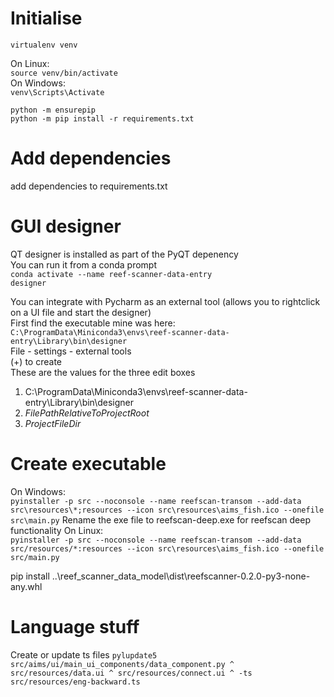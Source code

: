 # Initialise
`virtualenv venv`  

On Linux:  
`source venv/bin/activate`  
On Windows:  
`venv\Scripts\Activate`  

`python -m ensurepip`  
`python -m pip install -r requirements.txt`


# Add dependencies
add dependencies to requirements.txt

# GUI designer  
QT designer is installed as part of the PyQT depenency  
You can run it from a conda prompt  
`conda activate --name reef-scanner-data-entry`  
`designer`

You can integrate with Pycharm as an external tool (allows you to rightclick on a UI file and start the designer)  
First find the executable mine was here:  
`C:\ProgramData\Miniconda3\envs\reef-scanner-data-entry\Library\bin\designer`  
File - settings - external tools  
(+) to create  
These are the values for the three edit boxes  
1. C:\ProgramData\Miniconda3\envs\reef-scanner-data-entry\Library\bin\designer 
1. $FilePathRelativeToProjectRoot$
1. $ProjectFileDir$    

# Create executable  
On Windows:  
`pyinstaller -p src --noconsole --name reefscan-transom --add-data src\resources\*;resources --icon src\resources\aims_fish.ico --onefile src\main.py`
Rename the exe file to reefscan-deep.exe for reefscan deep functionality 
On Linux:  
`pyinstaller -p src --noconsole --name reefscan-transom --add-data src/resources/*:resources --icon src\resources\aims_fish.ico --onefile src/main.py`


pip install ..\reef_scanner_data_model\dist\reefscanner-0.2.0-py3-none-any.whl

# Language stuff
Create or update ts files
`pylupdate5 src/aims/ui/main_ui_components/data_component.py ^
src/resources/data.ui ^
src/resources/connect.ui ^
-ts src/resources/eng-backward.ts`

